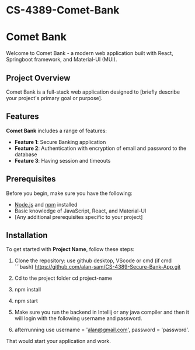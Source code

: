# CS-4389-Comet-Bank

# Comet Bank

Welcome to Comet Bank - a modern web application built with React, Springboot framework, and Material-UI (MUI).

## Project Overview

Comet Bank is a full-stack web application designed to [briefly describe your project's primary goal or purpose].

## Features

**Comet Bank** includes a range of features:

- **Feature 1**: Secure Banking application
- **Feature 2**: Authentication with encryption of email and password to the database
- **Feature 3**: Having session and timeouts

## Prerequisites

Before you begin, make sure you have the following:

- [Node.js](https://nodejs.org/) and [npm](https://www.npmjs.com/) installed
- Basic knowledge of JavaScript, React, and Material-UI
- [Any additional prerequisites specific to your project]

## Installation

To get started with **Project Name**, follow these steps:

1. Clone the repository:
   use github desktop, VScode or cmd (if cmd  ```bash)
  https://github.com/alan-sam/CS-4389-Secure-Bank-App.git
   
2. Cd to the project folder
    cd project-name

3. npm install

4. npm start

5. Make sure you run the backend in Intellij or any java compiler and then it will login with the following username and password.

6. afterrunning use username = 'alan@gmail.com', password = 'password'. 

That would start your application and work.
